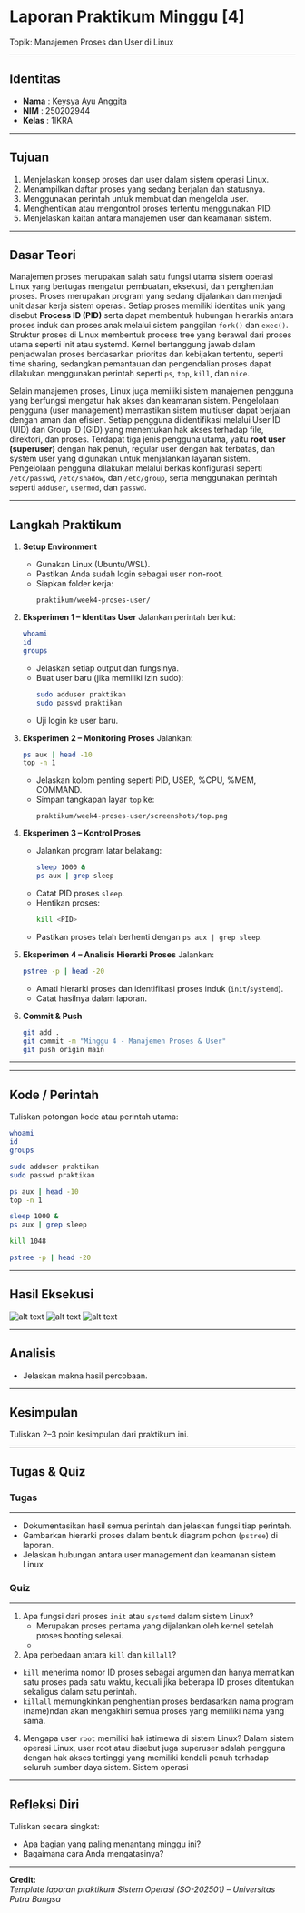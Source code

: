 
# Laporan Praktikum Minggu [4]
Topik: Manajemen Proses dan User di Linux

---

## Identitas
- **Nama**  : Keysya Ayu Anggita 
- **NIM**   : 250202944
- **Kelas** : 1IKRA

---

## Tujuan
1. Menjelaskan konsep proses dan user dalam sistem operasi Linux.  
2. Menampilkan daftar proses yang sedang berjalan dan statusnya.  
3. Menggunakan perintah untuk membuat dan mengelola user.  
4. Menghentikan atau mengontrol proses tertentu menggunakan PID.  
5. Menjelaskan kaitan antara manajemen user dan keamanan sistem.

---

## Dasar Teori
Manajemen proses merupakan salah satu fungsi utama sistem operasi Linux yang bertugas mengatur pembuatan, eksekusi, dan penghentian proses. Proses merupakan program yang sedang dijalankan dan menjadi unit dasar kerja sistem operasi. Setiap proses memiliki identitas unik yang disebut **Process ID (PID)** serta dapat membentuk hubungan hierarkis antara proses induk dan proses anak melalui sistem panggilan `fork()` dan `exec()`. Struktur proses di Linux membentuk process tree yang berawal dari proses utama seperti init atau systemd. Kernel bertanggung jawab dalam penjadwalan proses berdasarkan prioritas dan kebijakan tertentu, seperti time sharing, sedangkan pemantauan dan pengendalian proses dapat dilakukan menggunakan perintah seperti `ps`, `top`, `kill`, dan `nice`.

Selain manajemen proses, Linux juga memiliki sistem manajemen pengguna yang berfungsi mengatur hak akses dan keamanan sistem. Pengelolaan pengguna (user management) memastikan sistem multiuser dapat berjalan dengan aman dan efisien. Setiap pengguna diidentifikasi melalui User ID (UID) dan Group ID (GID) yang menentukan hak akses terhadap file, direktori, dan proses. Terdapat tiga jenis pengguna utama, yaitu **root user (superuser)** dengan hak penuh, regular user dengan hak terbatas, dan system user yang digunakan untuk menjalankan layanan sistem. Pengelolaan pengguna dilakukan melalui berkas konfigurasi seperti `/etc/passwd`, `/etc/shadow`, dan `/etc/group`, serta menggunakan perintah seperti `adduser`, `usermod`, dan `passwd`.

---

## Langkah Praktikum
1. **Setup Environment**
   - Gunakan Linux (Ubuntu/WSL).  
   - Pastikan Anda sudah login sebagai user non-root.  
   - Siapkan folder kerja:
     ```
     praktikum/week4-proses-user/
     ```

2. **Eksperimen 1 – Identitas User**
   Jalankan perintah berikut:
   ```bash
   whoami
   id
   groups
   ```
   - Jelaskan setiap output dan fungsinya.  
   - Buat user baru (jika memiliki izin sudo):
     ```bash
     sudo adduser praktikan
     sudo passwd praktikan
     ```
   - Uji login ke user baru.

3. **Eksperimen 2 – Monitoring Proses**
   Jalankan:
   ```bash
   ps aux | head -10
   top -n 1
   ```
   - Jelaskan kolom penting seperti PID, USER, %CPU, %MEM, COMMAND.  
   - Simpan tangkapan layar `top` ke:
     ```
     praktikum/week4-proses-user/screenshots/top.png
     ```

4. **Eksperimen 3 – Kontrol Proses**
   - Jalankan program latar belakang:
     ```bash
     sleep 1000 &
     ps aux | grep sleep
     ```
   - Catat PID proses `sleep`.  
   - Hentikan proses:
     ```bash
     kill <PID>
     ```
   - Pastikan proses telah berhenti dengan `ps aux | grep sleep`.

5. **Eksperimen 4 – Analisis Hierarki Proses**
   Jalankan:
   ```bash
   pstree -p | head -20
   ```
   - Amati hierarki proses dan identifikasi proses induk (`init`/`systemd`).  
   - Catat hasilnya dalam laporan.

6. **Commit & Push**
   ```bash
   git add .
   git commit -m "Minggu 4 - Manajemen Proses & User"
   git push origin main
   ```

---

---

## Kode / Perintah
Tuliskan potongan kode atau perintah utama:
```bash
whoami
id
groups
```
```bash
sudo adduser praktikan
sudo passwd praktikan
```
```bash
ps aux | head -10
top -n 1
```
```bash
sleep 1000 &
ps aux | grep sleep
```
```bash
kill 1048
```
```bash
pstree -p | head -20
```

---

## Hasil Eksekusi
![alt text](<screenshots/week4-proses-user1.png>)
![alt text](<screenshots/week4-proses-user2.png>)
![alt text](<screenshots/week4-proses-user3.png>)

---

## Analisis
- Jelaskan makna hasil percobaan.  
  

---

## Kesimpulan
Tuliskan 2–3 poin kesimpulan dari praktikum ini.

---

## Tugas & Quiz
### Tugas
---
- Dokumentasikan hasil semua perintah dan jelaskan fungsi tiap perintah.
- Gambarkan hierarki proses dalam bentuk diagram pohon (`pstree`) di laporan.
- Jelaskan hubungan antara user management dan keamanan sistem Linux
  
### Quiz
---
1. Apa fungsi dari proses `init` atau `systemd` dalam sistem Linux?
   - Merupakan proses pertama yang dijalankan oleh kernel setelah proses booting selesai.
   - 
2. Apa perbedaan antara `kill` dan `killall`?
  - `kill` menerima nomor ID proses sebagai argumen dan hanya mematikan satu proses pada satu waktu, kecuali jika beberapa ID proses ditentukan sekaligus dalam satu perintah.
  - `killall` memungkinkan penghentian proses berdasarkan nama program (name)ndan akan mengakhiri semua proses yang memiliki nama yang sama.
   
4. Mengapa user `root` memiliki hak istimewa di sistem Linux?
   Dalam sistem operasi Linux, user root atau disebut juga superuser adalah pengguna dengan hak akses tertinggi yang memiliki kendali penuh terhadap seluruh sumber daya sistem. Sistem operasi 

---

## Refleksi Diri
Tuliskan secara singkat:
- Apa bagian yang paling menantang minggu ini?  
- Bagaimana cara Anda mengatasinya?  

---

**Credit:**  
_Template laporan praktikum Sistem Operasi (SO-202501) – Universitas Putra Bangsa_
